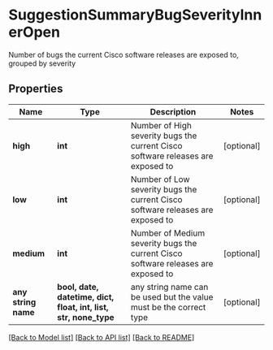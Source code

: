 # SuggestionSummaryBugSeverityInnerOpen

Number of bugs the current Cisco software releases are exposed to, grouped by severity

## Properties
Name | Type | Description | Notes
------------ | ------------- | ------------- | -------------
**high** | **int** | Number of High severity bugs the current Cisco software releases are exposed to | [optional] 
**low** | **int** | Number of Low severity bugs the current Cisco software releases are exposed to | [optional] 
**medium** | **int** | Number of Medium severity bugs the current Cisco software releases are exposed to | [optional] 
**any string name** | **bool, date, datetime, dict, float, int, list, str, none_type** | any string name can be used but the value must be the correct type | [optional]

[[Back to Model list]](../README.md#documentation-for-models) [[Back to API list]](../README.md#documentation-for-api-endpoints) [[Back to README]](../README.md)


